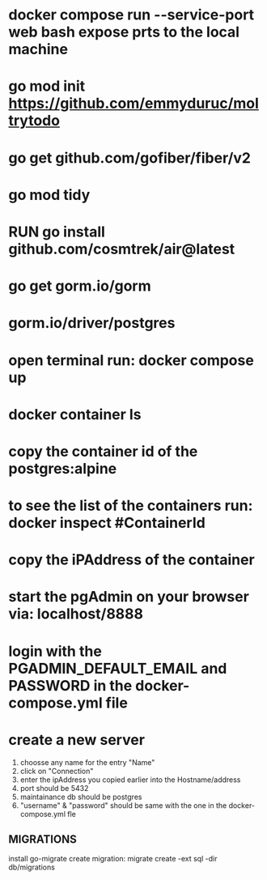 # docker compose run --service-port web bash expose prts to the local machine

# go mod init https://github.com/emmyduruc/moltrytodo

# go get github.com/gofiber/fiber/v2

# go mod tidy

<!-- for hot reload -->

# RUN go install github.com/cosmtrek/air@latest

<!-- Installs go orm done inside the container-->

# go get gorm.io/gorm

# gorm.io/driver/postgres

<!-- start app environment -->

# open terminal run: docker compose up

# docker container ls

# copy the container id of the postgres:alpine

# to see the list of the containers run: docker inspect #ContainerId

# copy the iPAddress of the container

# start the pgAdmin on your browser via: localhost/8888

# login with the PGADMIN_DEFAULT_EMAIL and PASSWORD in the docker-compose.yml file

# create a new server

1. choosse any name for the entry "Name"
2. click on "Connection"
3. enter the ipAddress you copied earlier into the Hostname/address
4. port should be 5432
5. maintainance db should be postgres
6. "username" & "password" should be same with the one in the docker-compose.yml fle


## MIGRATIONS
install go-migrate
create migration: migrate create -ext sql -dir db/migrations <migration name>
